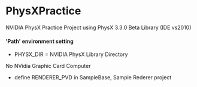 PhysXPractice
=============

NVIDIA PhysX Practice Project using PhysX 3.3.0 Beta Library (IDE vs2010)

#### 'Path' environment setting
* PHYSX_DIR = NVIDIA PhysX Library Directory

No NVidia Graphic Card Computer
* define RENDERER_PVD  in SampleBase, Sample Rederer project



